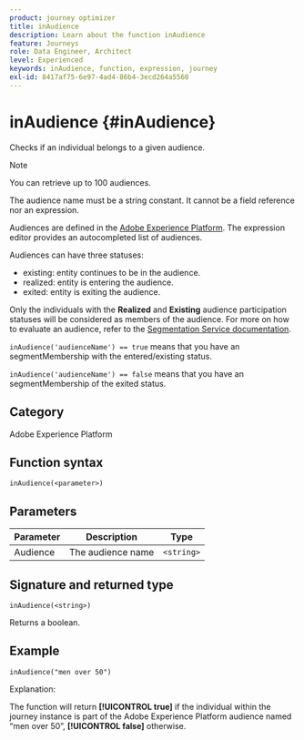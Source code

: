 ```yaml
---
product: journey optimizer
title: inAudience
description: Learn about the function inAudience
feature: Journeys
role: Data Engineer, Architect
level: Experienced
keywords: inAudience, function, expression, journey
exl-id: 8417af75-6e97-4ad4-86b4-3ecd264a5560
---
```

# inAudience {#inAudience}

Checks if an individual belongs to a given audience.

>[!NOTE]
>
>You can retrieve up to 100 audiences.

The audience name must be a string constant. It cannot be a field reference nor an expression.

Audiences are defined in the [Adobe Experience Platform](https://platform.adobe.com/audience/overview). The expression editor provides an autocompleted list of audiences.

Audiences can have three statuses:

* existing: entity continues to be in the audience.
* realized: entity is entering the audience.
* exited: entity is exiting the audience.

Only the individuals with the **Realized** and **Existing** audience participation statuses will be considered as members of the audience. For more on how to evaluate an audience, refer to the [Segmentation Service documentation](https://experienceleague.adobe.com/docs/experience-platform/segmentation/tutorials/evaluate-a-segment.html#interpret-segment-results). 

`inAudience('audienceName') == true` means that you have an segmentMembership with the entered/existing status.

`inAudience('audienceName') == false` means that you have an segmentMembership of the exited status.

## Category

Adobe Experience Platform

## Function syntax

`inAudience(<parameter>)`

## Parameters

|Parameter|Description|Type|
|--- |--- |--- |
|Audience|The audience name |`<string>`|

## Signature and returned type

`inAudience(<string>)`

Returns a boolean.

## Example

`inAudience("men over 50")`

Explanation:

The function will return **[!UICONTROL true]** if the individual within the journey instance is part of the Adobe Experience Platform audience named “men over 50”, **[!UICONTROL false]** otherwise.
